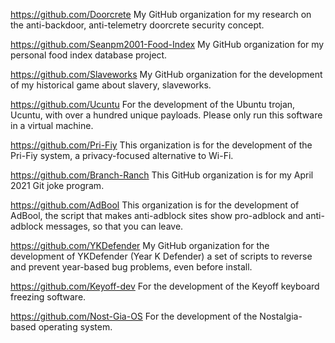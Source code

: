 https://github.com/Doorcrete
My GitHub organization for my research on the anti-backdoor, anti-telemetry doorcrete security concept.

https://github.com/Seanpm2001-Food-Index
My GitHub organization for my personal food index database project.

https://github.com/Slaveworks
My GitHub organization for the development of my historical game about slavery, slaveworks.

https://github.com/Ucuntu
For the development of the Ubuntu trojan, Ucuntu, with over a hundred unique payloads. Please only run this software in a virtual machine.

https://github.com/Pri-Fiy
This organization is for the development of the Pri-Fiy system, a privacy-focused alternative to Wi-Fi.

https://github.com/Branch-Ranch
This GitHub organization is for my April 2021 Git joke program.

https://github.com/AdBool
This organization is for the development of AdBool, the script that makes anti-adblock sites show pro-adblock and anti-adblock messages, so that you can leave.

https://github.com/YKDefender
My GitHub organization for the development of YKDefender (Year K Defender) a set of scripts to reverse and prevent year-based bug problems, even before install.

https://github.com/Keyoff-dev
For the development of the Keyoff keyboard freezing software.

https://github.com/Nost-Gia-OS
For the development of the Nostalgia-based operating system.
